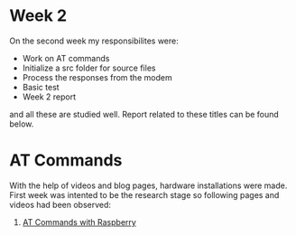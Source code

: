 # Week 2

On the second week my responsibilites were:
-   Work on AT commands
-   Initialize a src folder for source files
-   Process the responses from the modem
-   Basic test
-   Week 2 report
  
and all these are studied well. Report related to these titles can be found below.

# AT Commands
With the help of videos and blog pages, hardware installations were made. First week was intented to be the research stage so following pages and videos had been observed:
1. [AT Commands with Raspberry](https://forums.raspberrypi.com/viewtopic.php?t=183796)

